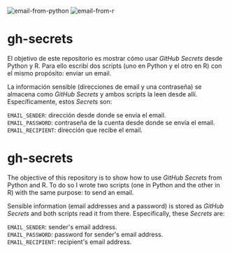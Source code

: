 ![email-from-python](https://github.com/canovasjm/gh-secrets/workflows/email-from-python/badge.svg) ![email-from-r](https://github.com/canovasjm/gh-secrets/workflows/email-from-r/badge.svg)

# gh-secrets

El objetivo de este repositorio es mostrar cómo usar *GitHub Secrets* desde Python y R. Para ello escribí dos scripts (uno en Python y el otro en R) con el mismo propósito: enviar un email.  

La información sensible (direcciones de email y una contraseña) se almacena como *GitHub Secrets* y ambos scripts la leen desde allí. Específicamente, estos *Secrets* son:

`EMAIL_SENDER`: dirección desde donde se envía el email.  
`EMAIL_PASSWORD`: contraseña de la cuenta desde donde se envía el email.  
`EMAIL_RECIPIENT`: dirección que recibe el email.  

# gh-secrets

The objective of this repository is to show how to use *GitHub Secrets* from Python and R. To do so I wrote two scripts (one in Python and the other in R) with the same purpose: to send an email.  

Sensible information (email addresses and a password) is stored as *GitHub Secrets* and both scripts read it from there. Especifically, these *Secrets* are:

`EMAIL_SENDER`: sender's email address.  
`EMAIL_PASSWORD`: password for sender's email address.  
`EMAIL_RECIPIENT`: recipient's email address.  
